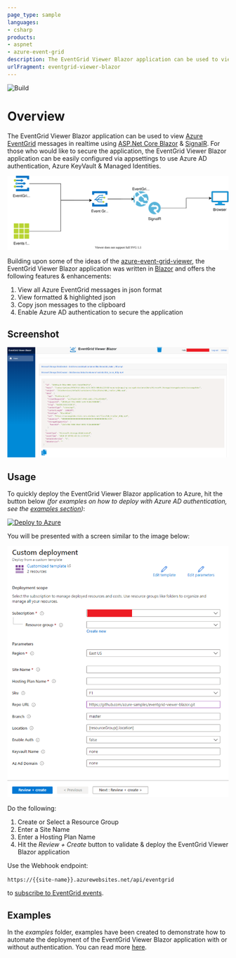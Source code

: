 ```yaml
---
page_type: sample
languages:
- csharp
products:
- aspnet
- azure-event-grid
description: The EventGrid Viewer Blazor application can be used to view Azure EventGrid messages in realtime using ASP.Net Core Blazor and SignalR. For those who would like to secure the application, the EventGrid Viewer Blazor application can be easily configured via appsettings to use Azure AD authentication, Azure KeyVault and Managed Identities
urlFragment: eventgrid-viewer-blazor
---
```


![Build](https://github.com/Azure-Samples/eventgrid-viewer-blazor/workflows/Build/badge.svg)

# Overview

The EventGrid Viewer Blazor application can be used to view [Azure EventGrid](https://docs.microsoft.com/en-us/azure/event-grid/overview) messages in realtime using [ASP.Net Core Blazor](https://docs.microsoft.com/en-us/aspnet/core/blazor/?view=aspnetcore-3.1) & [SignalR](https://docs.microsoft.com/en-us/aspnet/signalr/overview/getting-started/introduction-to-signalr).  For those who would like to secure the application, the EventGrid Viewer Blazor application can be easily configured via appsettings to use Azure AD authentication, Azure KeyVault & Managed Identities.

![overview diagram](./docs/images/overview.drawio.svg)

Building upon some of the ideas of the [azure-event-grid-viewer](https://github.com/Azure-Samples/azure-event-grid-viewer), the EventGrid Viewer Blazor application was written in [Blazor](https://dotnet.microsoft.com/apps/aspnet/web-apps/blazor) and offers the following features & enhancements:

1. View all Azure EventGrid messages in json format
1. View formatted & highlighted json
1. Copy json messages to the clipboard
1. Enable Azure AD authentication to secure the application

## Screenshot

![eventgrid-viewer-blazor Screenshot](docs/images/eventgrid-viewer-blazor-screenshot.png)

## Usage

To quickly deploy the EventGrid Viewer Blazor application to Azure, hit the button below *(for examples on how to deploy with Azure AD authentication, see the [examples section](#examples))*:

[![Deploy to Azure](https://aka.ms/deploytoazurebutton)](https://portal.azure.com/#create/Microsoft.Template/uri/https%3A%2F%2Fraw.githubusercontent.com%2FAzure-Samples%2Feventgrid-viewer-blazor%2Fmain%2Finfrastructure%2Farm%2Fazuredeploy.json)

You will be presented with a screen similar to the image below:

![Deploy to Azure](docs/images/deploy-to-azure-no-auth.png)

Do the following:

1. Create or Select a Resource Group
1. Enter a Site Name
1. Enter a Hosting Plan Name
1. Hit the *Review + Create* button to validate & deploy the EventGrid Viewer Blazor application

Use the Webhook endpoint:

 ```https://{{site-name}}.azurewebsites.net/api/eventgrid```

 to [subscribe to EventGrid events](https://docs.microsoft.com/en-us/azure/event-grid/subscribe-through-portal).

## Examples

In the *examples* folder, examples have been created to demonstrate how to automate the deployment of the EventGrid Viewer Blazor application with or without authentication.  You can read more [here](examples).
